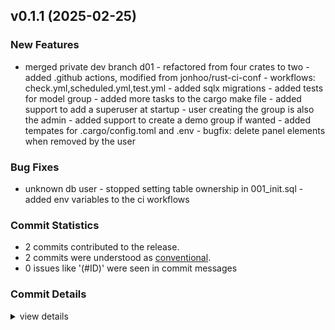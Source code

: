 

## v0.1.1 (2025-02-25)

### New Features

 - <csr-id-c5ac8afff5317ff21fc8ebf7d0b9150be86ae9f3/> merged private dev branch d01
       - refactored from four crates to two
       - added .github actions, modified from jonhoo/rust-ci-conf
       - workflows: check.yml,scheduled.yml,test.yml
       - added sqlx migrations
       - added tests for model group
       - added more tasks to the cargo make file
       - added support to add a superuser at startup
       - user creating the group is also the admin
       - added support to create a demo group if wanted
       - added tempates for .cargo/config.toml and .env
       - bugfix: delete panel elements when removed by the user

### Bug Fixes

 - <csr-id-6bb54fe588c915d56752ec84c1719f1bde9cbd77/> unknown db user
       - stopped setting table ownership in 001_init.sql
       - added env variables to the ci workflows

### Commit Statistics

<csr-read-only-do-not-edit/>

 - 2 commits contributed to the release.
 - 2 commits were understood as [conventional](https://www.conventionalcommits.org).
 - 0 issues like '(#ID)' were seen in commit messages

### Commit Details

<csr-read-only-do-not-edit/>

<details><summary>view details</summary>

 * **Uncategorized**
    - Unknown db user ([`6bb54fe`](https://github.com/BodenmillerGroup/airlab-rs/commit/6bb54fe588c915d56752ec84c1719f1bde9cbd77))
    - Merged private dev branch d01 ([`c5ac8af`](https://github.com/BodenmillerGroup/airlab-rs/commit/c5ac8afff5317ff21fc8ebf7d0b9150be86ae9f3))
</details>

